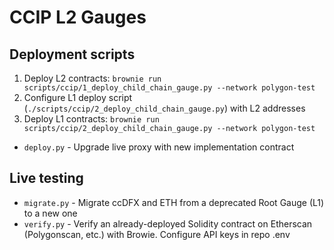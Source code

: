 # CCIP L2 Gauges

## Deployment scripts

1. Deploy L2 contracts: `brownie run scripts/ccip/1_deploy_child_chain_gauge.py --network polygon-test`
2. Configure L1 deploy script (`./scripts/ccip/2_deploy_child_chain_gauge.py`) with L2 addresses
3. Deploy L1 contracts: `brownie run scripts/ccip/2_deploy_child_chain_gauge.py --network polygon-test`

- `deploy.py` - Upgrade live proxy with new implementation contract

## Live testing

- `migrate.py` - Migrate ccDFX and ETH from a deprecated Root Gauge (L1) to a new one
- `verify.py` - Verify an already-deployed Solidity contract on Etherscan (Polygonscan, etc.) with Browie. Configure API keys in repo .env
